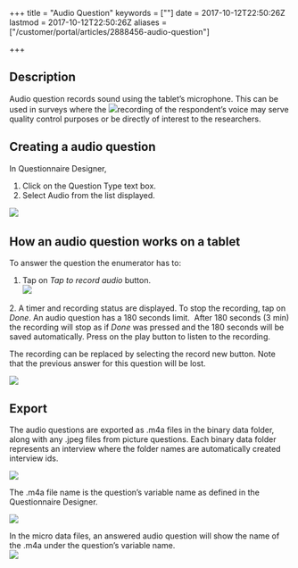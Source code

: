 +++
title = "Audio Question"
keywords = [""]
date = 2017-10-12T22:50:26Z
lastmod = 2017-10-12T22:50:26Z
aliases = ["/customer/portal/articles/2888456-audio-question"]

+++

Description 
------------

Audio question records sound using the tablet’s microphone. This can be
used in surveys where the ![](/images/825495.png)recording of the
respondent’s voice may serve quality control purposes or be directly of
interest to the researchers.

  Creating a audio question 
---------------------------

In Questionnaire Designer,

1.  Click on the Question Type text box.
2.  Select Audio from the list displayed.

![](/images/825500.png) 

How an audio question works on a tablet 
----------------------------------------

To answer the question the enumerator has to:  
  
1. Tap on *Tap to record audio* button.  
​![](/images/803590.png)

2. A timer and recording status are displayed. To stop the recording,
tap on *Done*. An audio question has a 180 seconds limit.  After 180
seconds (3 min) the recording will stop as if *Done* was pressed and the
180 seconds will be saved automatically. Press on the play button to
listen to the recording.   
  
The recording can be replaced by selecting the record new button. Note
that the previous answer for this question will be lost.  
  
![](/images/803591.png)

 Export 
--------

The audio questions are exported as .m4a files in the binary data
folder, along with any .jpeg files from picture questions. Each binary
data folder represents an interview where the folder names are
automatically created interview ids.   
  
![](/images/825516.png)  
  
The .m4a file name is the question’s variable name as defined in the
Questionnaire Designer.  
  
![](/images/825514.png)  
  
In the micro data files, an answered audio question will show the name
of the .m4a under the question’s variable name.  
![](/images/825515.png)
